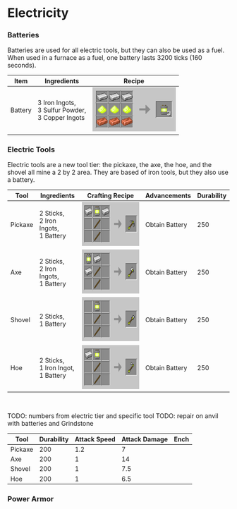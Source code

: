 # Electricity

### Batteries

Batteries are used for all electric tools, but they can also be used as a fuel.
When used in a furnace as a fuel, one battery lasts 3200 ticks (160 seconds).

| Item    | Ingredients                                              | Recipe                                                                 |
|---------|----------------------------------------------------------|------------------------------------------------------------------------|
| Battery | 3 Iron Ingots,<br/>3 Sulfur Powder,<br/>3 Copper Ingots  | <img src="./img/recipe_sulfur_3.png" alt="Sulfur Recipe" height="100"> |


### Electric Tools

Electric tools are a new tool tier: the pickaxe, the axe, the hoe, and the shovel all mine a 2 by
2 area. They are based of iron tools, but they also use a battery.

| Tool    | Ingredients                                  | Crafting Recipe                                                            | Advancements   | Durability | 
|---------|----------------------------------------------|----------------------------------------------------------------------------|:---------------|:-----------|
| Pickaxe | 2 Sticks,<br/> 2 Iron Ingots,<br/> 1 Battery | <img src="./img/recipe_electric_3.png" alt="Electric Recipe" height="100"> | Obtain Battery | 250        |
| Axe     | 2 Sticks,<br/> 2 Iron Ingots,<br/> 1 Battery | <img src="./img/recipe_electric_1.png" alt="Electric Recipe" height="100"> | Obtain Battery | 250        |
| Shovel  | 2 Sticks,<br/> 1 Battery                     | <img src="./img/recipe_electric_4.png" alt="Electric Recipe" height="100"> | Obtain Battery | 250        |
| Hoe     | 2 Sticks,<br/> 1 Iron Ingot,<br/> 1 Battery  | <img src="./img/recipe_electric_2.png" alt="Electric Recipe" height="100"> | Obtain Battery | 250        |

<br/>

TODO: numbers from electric tier and specific tool
TODO: repair on anvil with batteries and Grindstone

| Tool     | Durability | Attack Speed | Attack Damage | Ench |
|----------|:-----------|:-------------|---------------|-|
| Pickaxe  | 200        | 1.2          | 7             | |
| Axe      | 200        | 1            | 14            | |
| Shovel   | 200        | 1            | 7.5           |  |
| Hoe      | 200        | 1            | 6.5           |  |



### Power Armor